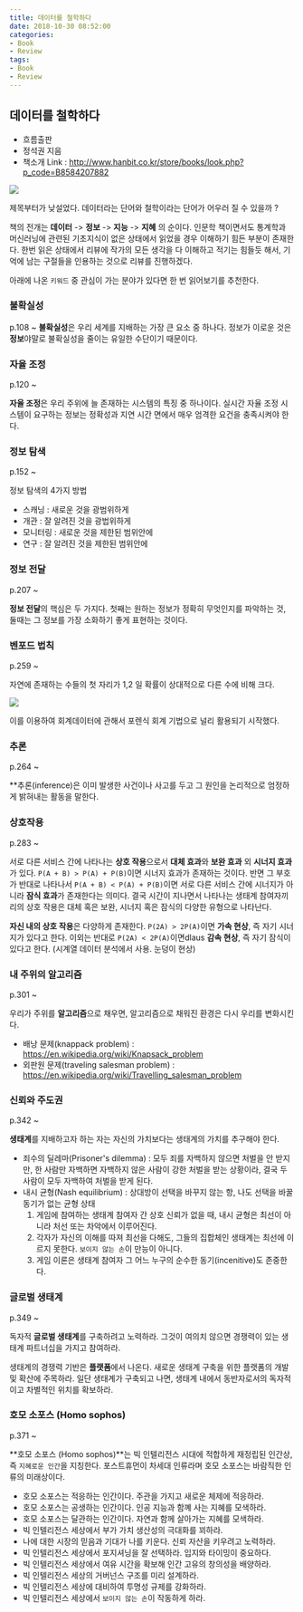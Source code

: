 ```yaml
---
title: 데이터를 철학하다
date: 2018-10-30 08:52:00
categories:
- Book
- Review
tags:
- Book
- Review
---
```


## 데이터를 철학하다
- 흐름출판
- 정석권 지음 
- 책소개 Link : <http://www.hanbit.co.kr/store/books/look.php?p_code=B8584207882>

![](https://raw.githubusercontent.com/DevStarSJ/Study/master/Blog/Review/Books/image/data.philosophy.jpg)

제목부터가 낮설었다. 데이터라는 단어와 철학이라는 단어가 어우러 질 수 있을까 ?

책의 전개는 **데이터** -> **정보** -> **지능** -> **지혜** 의 순이다.
인문학 책이면서도 통계학과 머신러닝에 관련된 기초지식이 없은 상태에서 읽었을 경우 이해하기 힘든 부분이 존재한다.
한번 읽은 상태에서 리뷰에 작가의 모든 생각을 다 이해하고 적기는 힘들듯 해서, 기억에 남는 구절들을 인용하는 것으로 리뷰를 진행하겠다.  

아래에 나온 `키워드` 중 관심이 가는 분야가 있다면 한 번 읽어보기를 추천한다.

### 불확실성

p.108 ~
**불확실성**은 우리 세계를 지배하는 가장 큰 요소 중 하나다. 정보가 이로운 것은 **정보**야말로 불확실성을 줄이는 유일한 수단이기 때문이다.  

### 자율 조정

p.120 ~

**자율 조정**은 우리 주위에 늘 존재하는 시스템의 특징 중 하나이다. 실시간 자율 조정 시스템이 요구하는 정보는 정확성과 지연 시간 면에서 매우 엄격한 요건을 충족시켜야 한다.

### 정보 탐색

p.152 ~

정보 탐색의 4가지 방법
- 스캐닝 : 새로운 것을 광범위하게
- 개관 : 잘 알려진 것을 광법위하게
- 모니터링 : 새로운 것을 제한된 범위안에
- 연구 : 잘 알려진 것을 제한된 범위안에

### 정보 전달

p.207 ~

**정보 전달**의 핵심은 두 가지다. 첫째는 원하는 정보가 정확히 무엇인지를 파악하는 것, 둘때는 그 정보를 가장 소화하기 좋게 표현하는 것이다.

### 벤포드 법칙

p.259 ~ 

자연에 존재하는 수들의 첫 자리가 1,2 일 확률이 상대적으로 다른 수에 비해 크다.

![](https://raw.githubusercontent.com/DevStarSJ/Study/master/Blog/Review/Books/image/benford.png)

이를 이용하여 회계데이터에 관해서 포렌식 회계 기법으로 널리 활용되기 시작했다.

### 추론

p.264 ~

**추론(inference)은 이미 발생한 사건이나 사고를 두고 그 원인을 논리적으로 엄정하게 밝혀내는 활동을 말한다.

### 상호작용

p.283 ~

서로 다른 서비스 간에 나타나는 **상호 작용**으로서 **대체 효과**와 **보완 효과** 외 **시너지 효과**가 있다. `P(A + B) > P(A) + P(B)`이면 시너지 효과가 존재하는 것이다. 반면 그 부호가 반대로 나타나서 `P(A + B) < P(A) + P(B)`이면 서로 다른 서비스 간에 시너지가 아니라 **잠식 효과**가 존재한다는 의미다. 결국 시간이 지나면서 나타나는 생태계 참여자끼리의 상호 작용은 대체 혹은 보완, 시너지 혹은 잠식의 다양한 유형으로 나타난다.

**자신 내의 상호 작용**은 다양하게 존재한다. `P(2A) > 2P(A)`이면 **가속 현상**, 즉 자기 시너지가 있다고 한다. 이외는 반대로 `P(2A) < 2P(A)`이면dlaus **감속 현상**, 즉 자기 잠식이 있다고 한다. (시계열 데이터 분석에서 사용. 눈덩이 현상)

### 내 주위의 알고리즘

p.301 ~

우리가 주위를 **알고리즘**으로 채우면, 알고리즘으로 채워진 환경은 다시 우리를 변화시킨다.

- 배낭 문제(knappack problem) : <https://en.wikipedia.org/wiki/Knapsack_problem>
- 외판원 문제(traveling salesman problem) : <https://en.wikipedia.org/wiki/Travelling_salesman_problem>

### 신뢰와 주도권

p.342 ~

**생태계**를 지배하고자 하는 자는 자신의 가치보다는 생태계의 가치를 추구해야 한다.

- 죄수의 딜레마(Prisoner's dilemma) : 모두 죄를 자백하지 않으면 처벌을 안 받지만, 한 사람만 자백하면 자백하지 않은 사람이 강한 처벌을 받는 상황이라, 결국 두 사람이 모두 자백하여 처벌을 받게 된다.
- 내시 균형(Nash equilibrium) : 상대방이 선택을 바꾸지 않는 항, 나도 선택을 바꿀 동기가 없는 균형 상태
  1. 게임에 참여하는 생태계 참여자 간 상호 신뢰가 없을 때, 내시 균형은 최선이 아니라 처선 또는 차악에서 이루어진다.
  2. 각자가 자신의 이해를 따져 최선을 다해도, 그들의 집합체인 생태계는 최선에 이르지 못한다. `보이지 않는 손`이 만능이 아니다.
  3. 게임 이론은 생태계 참여자 그 어느 누구의 순수한 동기(incenitive)도 존중한다.

### 글로벌 생태계

p.349 ~

독자적 **글로벌 생태계**를 구축하려고 노력하라. 그것이 여의치 않으면 경쟁력이 있는 생태계 파트너십을 가지고 참여하라.

생태계의 경쟁력 기반은 **플랫폼**에서 나온다. 새로운 생태계 구축을 위한 플랫폼의 개발 및 확산에 주목하라. 일단 생태계가 구축되고 나면, 생태계 내에서 동반자로서의 독자적이고 차별적인 위치를 확보하라.

### 호모 소포스 (Homo sophos)

p.371 ~

**호모 소포스 (Homo sophos)**는 빅 인텔리전스 시대에 적합하게 재정립된 인간상, 즉 `지혜로운 인간`을 지칭한다. 포스트휴먼이 차세대 인류라며 호모 소포스는 바람직한 인류의 미래상이다.

- 호모 소포스는 적응하는 인간이다. 주관을 가지고 새로운 체제에 적응하라.
- 호모 소포스는 공생하는 인간이다. 인공 지능과 함꼐 사는 지혜를 모색하라.
- 호모 소포스는 달관하는 인간이다. 자연과 함께 살아가는 지혜를 모색하라.
- 빅 인텔리전스 세상에서 부가 가치 생산성의 극대화를 꾀하라.
- 나에 대한 시장의 믿음과 기대가 나를 키운다. 신뢰 자산을 키우려고 노력하라.
- 빅 인텔리전스 세상에서 포지셔닝을 잘 선택하라. 입지와 타이밍이 중요하다.
- 빅 인텔리전스 세상에서 여유 시간을 확보해 인간 고유의 창의성을 배양하라.
- 빅 인텔리전스 세상의 거버넌스 구조를 미리 설계하라.
- 빅 인텔리전스 세상에 대비하여 투명성 규제를 강화하라.
- 빅 인텔리전스 세상에서 `보이지 않는 손`이 작동하게 하라.